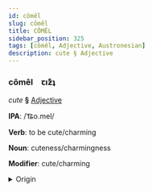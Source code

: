 ```yaml
---
id: cômêl
slug: cômêl
title: CÔMÊL
sidebar_position: 325
tags: [cômêl, Adjective, Austronesian]
description: cute § Adjective
---
```


### cômêl&emsp;<span kind="abugida">ꞇıƶ͊ʇ</span>

*cute* **§** [Adjective](../../tags/Adjective)

**IPA**: /ˈt͡ɕo.mel/

**Verb**: to be cute/charming

**Noun**: cuteness/charmingness

**Modifier**: cute/charming

<details>
    <summary>Origin</summary>
    Malay comel [ˈt͡ʃo.mel]<br/>
    <em>Austronesian Language Family</em>
</details>